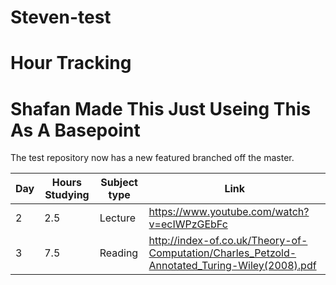 # Steven-test
# Hour Tracking
# Shafan Made This Just Useing This As A Basepoint
The test repository now has a new featured branched off the master.

Day | Hours Studying | Subject type | Link |
------------ | ------------- | ------------- | -------------
2 | 2.5 | Lecture | https://www.youtube.com/watch?v=ecIWPzGEbFc
3 | 7.5 | Reading | http://index-of.co.uk/Theory-of-Computation/Charles_Petzold-Annotated_Turing-Wiley(2008).pdf
